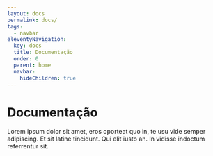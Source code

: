 ```yaml
---
layout: docs
permalink: docs/
tags:
  - navbar
eleventyNavigation:
  key: docs
  title: Documentação
  order: 0
  parent: home
  navbar:
    hideChildren: true
---
```

# Documentação

Lorem ipsum dolor sit amet, eros oporteat quo in, te usu vide semper adipiscing. Et sit latine tincidunt. Qui elit iusto an. In vidisse indoctum referrentur sit.
